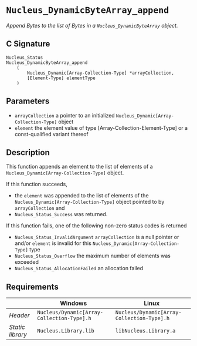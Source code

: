 # `Nucleus_DynamicByteArray_append`
*Append Bytes to the list of Bytes in a `Nucleus_DynamicByteArray` object.*

## C Signature
```
Nucleus_Status
Nucleus_DynamicByteArray_append
    (
        Nucleus_Dynamic[Array-Collection-Type] *arrayCollection,
        [Element-Type] elementType
    )
```

## Parameters
- `arrayCollection` a pointer to an initialized `Nucleus_Dynamic[Array-Collection-Type]` object
- `element` the element value of type [Array-Collection-Element-Type] or a const-qualified variant thereof

## Description 
This function appends an element to the list of elements of a `Nucleus_Dynamic[Array-Collection-Type]` object.

If this function succeeds,
- the `element` was appended to the list of elements of the `Nucleus_Dynamic[Array-Collection-Type]` object pointed to
  by `arrayCollection` and
- `Nucleus_Status_Success` was returned.

If this function fails, one of the following non-zero status codes is returned
- `Nucleus_Status_InvalidArgument` `arrayCollection` is a null pointer or and/or `element` is invalid for this
  `Nucleus_Dynamic[Array-Collection-Type]` type
- `Nucleus_Status_Overflow` the maximum number of elements was exceeded
- `Nucleus_Status_AllocationFailed` an allocation failed

## Requirements

|                      | Windows                                    | Linux                                      |
|----------------------|--------------------------------------------|--------------------------------------------|
| *Header*             | `Nucleus/Dynamic[Array-Collection-Type].h` | `Nucleus/Dynamic[Array-Collection-Type].h` |
| *Static library*     | `Nucleus.Library.lib`                      | `libNucleus.Library.a`                     |
